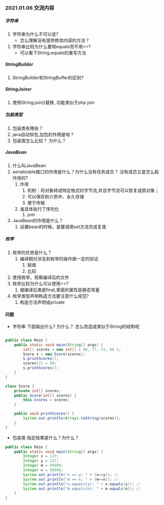 ### 2021.01.06 交流内容


##### 字符串

1. 字符串为什么不可以变?
    + 怎么理解没有提供修改内容的方法？
2. 字符串比较为什么要用equals而不用==?
    + 可以看下String.equals的重写方法
    
##### StringBuilder

1. StringBuilder和StringBuffer的区别?
    
##### StringJoiner

1. 使用String.join()替换, 功能类似于php join

##### 包装类型

1.  包装类有哪些？
2.  java自动拆包,加包的作用是啥？
3.  包装类怎么比较？ 为什么？

##### JavaBean

1. 什么叫JavaBean
2. serializable接口的作用是什么？为什么没有任务成员？ 没有成员又是怎么起作用的?
    1. 作用
        1. 机制：将对象转成特定格式的字节流,并且字节流可以恢复成原对象；
        2. 可以保存到介质中，永久存储
        3. 便于传输 
    2. 谁具体执行了序列化
        1. jvm 
3. JavaBean的作用是什么？
    1. 设置bean的时候，是要调用set方法完成复值

##### 枚举

1. 枚举的优势是什么？
    1. 编译期对涉及到枚举的操作做一定的验证
        1. 赋值
        2. 比较
2. 使用枚举，观察编译后的文件
3. 枚举比较为什么可以使用==?
    1. 被编译后类是final,里面的属性是静态常量
4. 枚举类型声明构造方法要注意什么规范?
    1. 构造方法声明成private

    
#### 问题


+ 字符串 下面输出什么? 为什么？ 怎么改造成类似于String的结构呢

```java

public class Main {
    public static void main(String[] args) {
        int[] scores = new int[] { 88, 77, 51, 66 };
        Score s = new Score(scores);
        s.printScores();
        scores[2] = 99;
        s.printScores();
    }
}

class Score {
    private int[] scores;
    public Score(int[] scores) {
        this.scores = scores;
    }

    public void printScores() {
        System.out.println(Arrays.toString(scores));
    }
}

```


+ 包装类 指定结果是什么？为什么？ 

```java
public class Main {
    public static void main(String[] args) {
        Integer x = 127;
        Integer y = 127;
        Integer m = 99999;
        Integer n = 99999;
        System.out.println("x == y: " + (x==y)); // 
        System.out.println("m == n: " + (m==n)); // 
        System.out.println("x.equals(y): " + x.equals(y)); // 
        System.out.println("m.equals(n): " + m.equals(n)); // 
    }
}

```